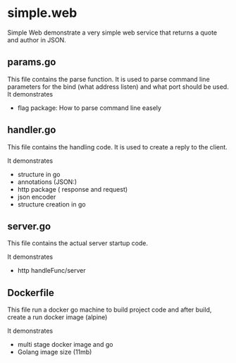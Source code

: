 # simple.web
Simple Web demonstrate a very simple web service that returns a quote and author in JSON.

## params.go
This file contains the parse function. It is used to parse command line parameters for the bind (what address listen) and what port should be used.
It demonstrates 

* flag package: How to parse command line easely

## handler.go
This file contains the handling code. It is used to create a reply to the client.

It demonstrates
* structure in go
* annotations (JSON:)
* http package ( response and request)
* json encoder
* structure creation in go

## server.go
This file contains the actual server startup code.

It demonstrates
* http handleFunc/server

## Dockerfile
This file run a docker go machine to build project code and after build, create a run docker image (alpine)

It demonstrates
* multi stage docker image and go
* Golang image size (11mb)

